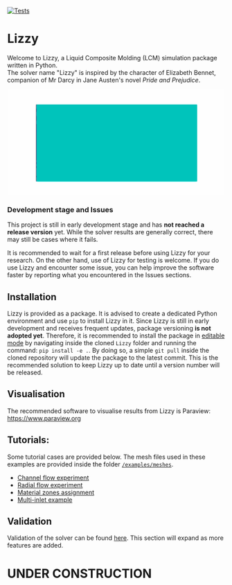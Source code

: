 [![Tests](https://github.com/simonebancora/Lizzy/actions/workflows/tests.yaml/badge.svg)](https://github.com/simonebancora/Lizzy/actions/workflows/tests.yaml)

# Lizzy
Welcome to Lizzy, a Liquid Composite Molding (LCM) simulation package written in Python.  
The solver name "Lizzy" is inspired by the character of Elizabeth Bennet, companion of Mr Darcy in Jane Austen's novel _Pride and Prejudice_.

<div style="display: flex; justify-content: center;">
<img src="docs/tutorials/images/lizzy_logo_80.gif" alt="Lizzy logo" width="500">
</div>

### Development stage and Issues
This project is still in early development stage and has **not reached a release version** yet.
While the solver results are generally correct, there may still be cases where it fails.

It is recommended to wait for a first release before using Lizzy for your research. On the other hand, use of Lizzy for testing is welcome. If you do use Lizzy and encounter some issue, you can help improve the software faster by reporting what you encountered in the Issues sections.

## Installation
Lizzy is provided as a package.
It is advised to create a dedicated Python environment and use `pip` to install Lizzy in it.
Since Lizzy is still in early development and receives frequent updates, package versioning **is not adopted yet**.
Therefore, it is recommended to install the package in [editable mode](https://packaging.python.org/en/latest/guides/distributing-packages-using-setuptools/#working-in-development-mode) by navigating inside the cloned `Lizzy` folder and running the command: `pip install -e .`. By doing so, a simple `git pull` inside the cloned repository will update the package to the latest commit. This is the recommended solution to keep Lizzy up to date until a version number will be released.

## Visualisation
The recommended software to visualise results from Lizzy is Paraview:
https://www.paraview.org

## Tutorials:
Some tutorial cases are provided below. The mesh files used in these examples are provided inside the folder [`/examples/meshes`](./examples/meshes). 

- [Channel flow experiment](docs/tutorials/rect.md)
- [Radial flow experiment](docs/tutorials/radial_aniso.md)
- [Material zones assignment](docs/tutorials/triforce.md)
- [Multi-inlet example](docs/tutorials/multi_inlet.md)

## Validation
Validation of the solver can be found [here](docs/validation.md). This section will expand as more features are added.

# UNDER CONSTRUCTION